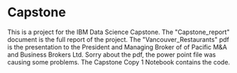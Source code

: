 # Capstone
This is a project for the IBM Data Science Capstone.
The "Capstone_report" document is the full report of the project.
The "Vancouver_Restaurants" pdf is the presentation to the President and Managing Broker of of Pacific M&A and Business Brokers Ltd.
Sorry about the pdf, the power point file was causing some problems. 
The Capstone Copy 1 Notebook contains the code.
